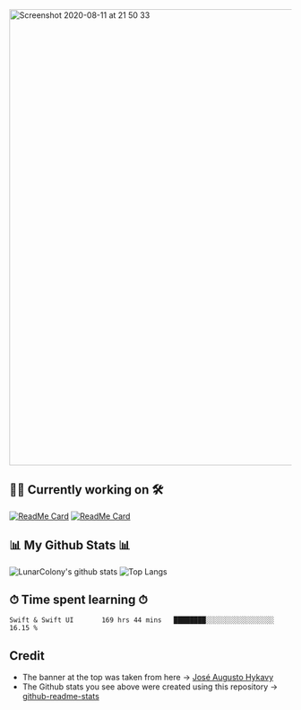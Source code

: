 <img width="813" alt="Screenshot 2020-08-11 at 21 50 33" src="https://user-images.githubusercontent.com/64978825/90064583-e58a7f00-dce2-11ea-9759-3c49bb95c0f1.gif">

## 👷‍♂️ Currently working on 🛠
[![ReadMe Card](https://github-readme-stats.vercel.app/api/pin/?username=LunarColony&repo=SimpleWeatherApp)](https://github.com/LunarColony/SimpleWeatherApp)
[![ReadMe Card](https://github-readme-stats.vercel.app/api/pin/?username=LunarColony&repo=SwiftUI-Tasks-App)](https://github.com/LunarColony/SwiftUI-Tasks-App)

## 📊 My Github Stats 📊
![LunarColony's github stats](https://github-readme-stats.vercel.app/api?username=LunarColony&show_icons=true)
![Top Langs](https://github-readme-stats.vercel.app/api/top-langs/?username=LunarColony)

## ⏱ Time spent learning ⏱
```
Swift & Swift UI       169 hrs 44 mins   ████████░░░░░░░░░░░░░░░░░   16.15 % 
```
## Credit
- The banner at the top was taken from here -> [José Augusto Hykavy](https://www.behance.net/josehykavy)
- The Github stats you see above were created using this repository -> [github-readme-stats](https://github.com/anuraghazra/github-readme-stats#github-stats-card)



